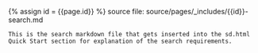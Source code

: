 
{% assign id = {{page.id}} %}
source file: source/pages/\_includes/{{id}}-search.md

    This is the search markdown file that gets inserted into the sd.html Quick Start section for explanation of the search requirements.
